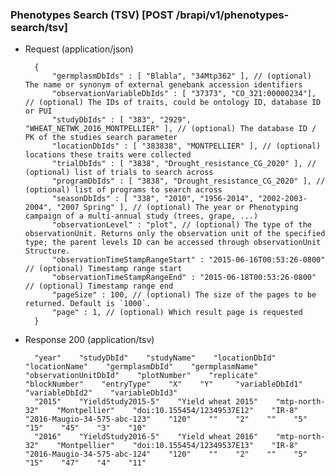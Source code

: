 
### Phenotypes Search (TSV) [POST /brapi/v1/phenotypes-search/tsv]

+ Request (application/json)

        {
            "germplasmDbIds" : [ "Blabla", "34Mtp362" ], // (optional) The name or synonym of external genebank accession identifiers
            "observationVariableDbIds" : [ "37373", "CO_321:00000234"], // (optional) The IDs of traits, could be ontology ID, database ID or PUI
            "studyDbIds" : [ "383", "2929", "WHEAT_NETWK_2016_MONTPELLIER" ], // (optional) The database ID / PK of the studies search parameter
            "locationDbIds" : [ "383838", "MONTPELLIER" ], // (optional) locations these traits were collected
            "trialDbIds" : [ "3838", "Drought_resistance_CG_2020" ], // (optional) list of trials to search across
            "programDbIds" : [ "3838", "Drought_resistance_CG_2020" ], // (optional) list of programs to search across
            "seasonDbIds" : [ "338", "2010", "1956-2014", "2002-2003-2004", "2007 Spring" ], // (optional) The year or Phenotyping campaign of a multi-annual study (trees, grape, ...)
            "observationLevel" : "plot", // (optional) The type of the observationUnit. Returns only the observation unit of the specified type; the parent levels ID can be accessed through observationUnit Structure.
            "observationTimeStampRangeStart" : "2015-06-16T00:53:26-0800" // (optional) Timestamp range start
            "observationTimeStampRangeEnd" : "2015-06-18T00:53:26-0800" // (optional) Timestamp range end
            "pageSize" : 100, // (optional) The size of the pages to be returned. Default is `1000`.
            "page" : 1, // (optional) Which result page is requested
        }
 
+ Response 200 (application/tsv)

        "year"    "studyDbId"    "studyName"    "locationDbId"    "locationName"    "germplasmDbId"    "germplasmName"    "observationUnitDbId"    "plotNumber"    "replicate"    "blockNumber"    "entryType"    "X"    "Y"     "variableDbId1"    "variableDbId2"    "variableDbId3"
        "2015"    "YieldStudy2015-5"    "Yield wheat 2015"    "mtp-north-32"    "Montpellier"    "doi:10.155454/12349537E12"    "IR-8"    "2016-Maugio-34-575-abc-123"    "120"    ""    "2"    ""    "5"    "15"    "45"    "3"    "10"
        "2016"    "YieldStudy2016-5"    "Yield wheat 2016"    "mtp-north-32"    "Montpellier"    "doi:10.155454/12349537E13"    "IR-8"    "2016-Maugio-34-575-abc-124"    "120"    ""    "2"    ""    "5"    "15"    "47"    "4"    "11"
    